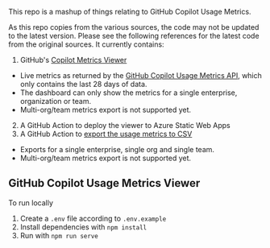 This repo is a mashup of things relating to GitHub Copilot Usage Metrics.

As this repo copies from the various sources, the code may not be updated to the latest version.
Please see the following references for the latest code from the original sources.
It currently contains:
1. GitHub's [Copilot Metrics Viewer](https://github.com/github-copilot-resources/copilot-metrics-viewer)
  - Live metrics as returned by the [GitHub Copilot Usage Metrics API](), which only contains the last 28 days of data.
  - The dashboard can only show the metrics for a single enterprise, organization or team.
  - Multi-org/team metrics export is not supported yet.
2. A GitHub Action to deploy the viewer to Azure Static Web Apps
3. A GitHub Action to [export the usage metrics to CSV](https://github.com/marketplace/actions/github-copilot-usage-metrics-api-export)
  - Exports for a single enterprise, single org and single team.
  - Multi-org/team metrics export is not supported yet.

## GitHub Copilot Usage Metrics Viewer
To run locally
1. Create a `.env` file according to `.env.example`
2. Install dependencies with `npm install`
3. Run with `npm run serve`